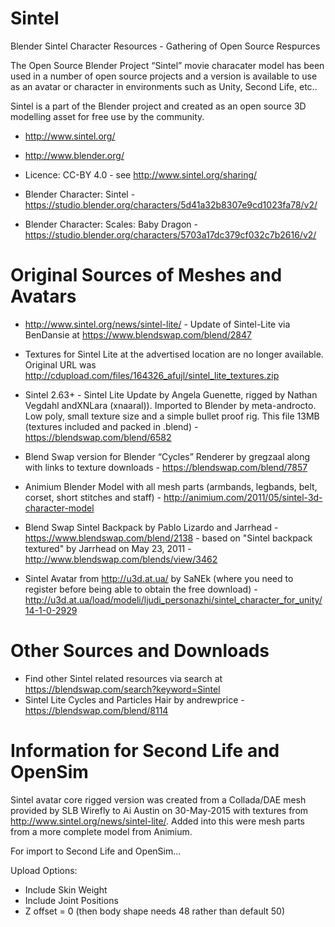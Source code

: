 # Sintel

Blender Sintel Character Resources - Gathering of Open Source Respurces

The Open Source Blender Project “Sintel” movie characater model has been used in a number of open source projects and a version is available to use as an avatar or character in environments such as Unity, Second Life, etc..

Sintel is a part of the Blender project and created as an open source 3D modelling asset for free use by the community.

- http://www.sintel.org/ 
- http://www.blender.org/
- Licence: CC-BY 4.0 - see http://www.sintel.org/sharing/
 
- Blender Character: Sintel - https://studio.blender.org/characters/5d41a32b8307e9cd1023fa78/v2/

- Blender Character: Scales: Baby Dragon - https://studio.blender.org/characters/5703a17dc379cf032c7b2616/v2/

# Original Sources of Meshes and Avatars

- http://www.sintel.org/news/sintel-lite/ - Update of Sintel-Lite via BenDansie at https://www.blendswap.com/blend/2847

- Textures for Sintel Lite at the advertised location are no longer available. Original URL was http://cdupload.com/files/164326_afujl/sintel_lite_textures.zip
 
- Sintel 2.63+ - Sintel Lite Update by Angela Guenette, rigged by Nathan Vegdahl andXNLara (xnaaral)). Imported to Blender by meta-androcto. Low poly, small texture size and a simple bullet proof rig. This file 13MB (textures included and packed in .blend) - https://blendswap.com/blend/6582

- Blend Swap version for Blender “Cycles” Renderer by gregzaal along with links to texture downloads - https://blendswap.com/blend/7857

- Animium Blender Model with all mesh parts (armbands, legbands, belt, corset, short stitches and staff) - http://animium.com/2011/05/sintel-3d-character-model

- Blend Swap Sintel Backpack by Pablo Lizardo and Jarrhead - https://www.blendswap.com/blend/2138 - based on "Sintel backpack textured" by Jarrhead on May 23, 2011 - http://www.blendswap.com/blends/view/3462

- Sintel Avatar from http://u3d.at.ua/ by SaNEk (where you need to register before being able to obtain the free download) - http://u3d.at.ua/load/modeli/ljudi_personazhi/sintel_character_for_unity/14-1-0-2929

# Other Sources and Downloads

- Find other Sintel related resources via search at https://blendswap.com/search?keyword=Sintel
- Sintel Lite Cycles and Particles Hair by andrewprice - https://blendswap.com/blend/8114

# Information for Second Life and OpenSim

Sintel avatar core rigged version was created from a Collada/DAE mesh provided by SLB Wirefly to Ai Austin on 30-May-2015 with textures from http://www.sintel.org/news/sintel-lite/. Added into this were mesh parts from a more complete model from Animium.

For import to Second Life and OpenSim...

Upload Options:
- Include Skin Weight
- Include Joint Positions
- Z offset = 0 (then body shape needs 48 rather than default 50)
